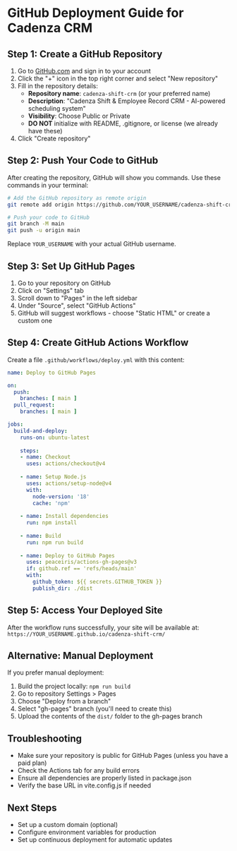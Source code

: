 # GitHub Deployment Guide for Cadenza CRM

## Step 1: Create a GitHub Repository

1. Go to [GitHub.com](https://github.com) and sign in to your account
2. Click the "+" icon in the top right corner and select "New repository"
3. Fill in the repository details:
   - **Repository name**: `cadenza-shift-crm` (or your preferred name)
   - **Description**: "Cadenza Shift & Employee Record CRM - AI-powered scheduling system"
   - **Visibility**: Choose Public or Private
   - **DO NOT** initialize with README, .gitignore, or license (we already have these)
4. Click "Create repository"

## Step 2: Push Your Code to GitHub

After creating the repository, GitHub will show you commands. Use these commands in your terminal:

```bash
# Add the GitHub repository as remote origin
git remote add origin https://github.com/YOUR_USERNAME/cadenza-shift-crm.git

# Push your code to GitHub
git branch -M main
git push -u origin main
```

Replace `YOUR_USERNAME` with your actual GitHub username.

## Step 3: Set Up GitHub Pages

1. Go to your repository on GitHub
2. Click on "Settings" tab
3. Scroll down to "Pages" in the left sidebar
4. Under "Source", select "GitHub Actions"
5. GitHub will suggest workflows - choose "Static HTML" or create a custom one

## Step 4: Create GitHub Actions Workflow

Create a file `.github/workflows/deploy.yml` with this content:

```yaml
name: Deploy to GitHub Pages

on:
  push:
    branches: [ main ]
  pull_request:
    branches: [ main ]

jobs:
  build-and-deploy:
    runs-on: ubuntu-latest
    
    steps:
    - name: Checkout
      uses: actions/checkout@v4
      
    - name: Setup Node.js
      uses: actions/setup-node@v4
      with:
        node-version: '18'
        cache: 'npm'
        
    - name: Install dependencies
      run: npm install
      
    - name: Build
      run: npm run build
      
    - name: Deploy to GitHub Pages
      uses: peaceiris/actions-gh-pages@v3
      if: github.ref == 'refs/heads/main'
      with:
        github_token: ${{ secrets.GITHUB_TOKEN }}
        publish_dir: ./dist
```

## Step 5: Access Your Deployed Site

After the workflow runs successfully, your site will be available at:
`https://YOUR_USERNAME.github.io/cadenza-shift-crm/`

## Alternative: Manual Deployment

If you prefer manual deployment:

1. Build the project locally: `npm run build`
2. Go to repository Settings > Pages
3. Choose "Deploy from a branch"
4. Select "gh-pages" branch (you'll need to create this)
5. Upload the contents of the `dist/` folder to the gh-pages branch

## Troubleshooting

- Make sure your repository is public for GitHub Pages (unless you have a paid plan)
- Check the Actions tab for any build errors
- Ensure all dependencies are properly listed in package.json
- Verify the base URL in vite.config.js if needed

## Next Steps

- Set up a custom domain (optional)
- Configure environment variables for production
- Set up continuous deployment for automatic updates
